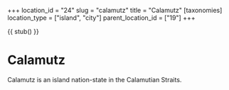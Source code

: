 +++
location_id = "24"
slug = "calamutz"
title = "Calamutz"
[taxonomies]
location_type = ["island", "city"]
parent_location_id = ["19"]
+++

{{ stub() }}

# Calamutz

Calamutz is an island nation-state in the Calamutian Straits. 